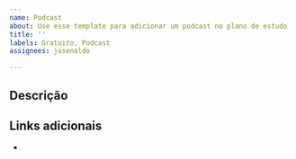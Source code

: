 ```yaml
---
name: Podcast
about: Use esse template para adicionar um podcast no plano de estudo
title: ''
labels: Gratuito, Podcast
assignees: josenaldo

---
```


## Descrição


## Links adicionais

-
